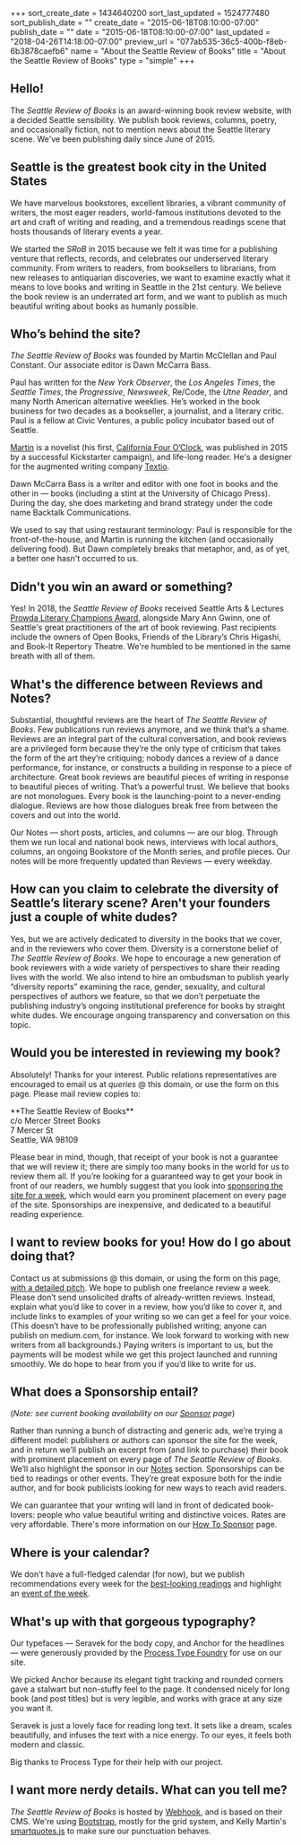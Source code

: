 +++
sort_create_date = 1434640200
sort_last_updated = 1524777480
sort_publish_date = ""
create_date = "2015-06-18T08:10:00-07:00"
publish_date = ""
date = "2015-06-18T08:10:00-07:00"
last_updated = "2018-04-26T14:18:00-07:00"
preview_url = "077ab535-36c5-400b-f8eb-6b3878caefb6"
name = "About the Seattle Review of Books"
title = "About the Seattle Review of Books"
type = "simple"
+++

<h2>Hello!</h2>

The _Seattle Review of Books_ is an award-winning book review website, with a decided Seattle sensibility. We publish book reviews, columns, poetry, and occasionally fiction, not to mention news about the Seattle literary scene. We've been publishing daily since June of 2015. 

<h2>Seattle is the greatest book city in the United States</h2>

We have marvelous bookstores, excellent libraries, a vibrant community of writers, the most eager readers, world-famous institutions devoted to the art and craft of writing and reading, and a tremendous readings scene that hosts thousands of literary events a year.

We started the _SRoB_ in 2015 because we felt it was time for a publishing venture that reflects, records, and celebrates our underserved literary community. From writers to readers, from booksellers to librarians, from new releases to antiquarian discoveries, we want to examine exactly what it means to love books and writing in Seattle in the 21st century. We believe the book review is an underrated art form, and we want to publish as much beautiful writing about books as humanly possible.

<h2>Who’s behind the site?</h2>

*The Seattle Review of Books* was founded by Martin McClellan and Paul Constant. Our associate editor is Dawn McCarra Bass.

Paul has written for the *New York Observer*, the *Los Angeles Times*, the *Seattle Times*, the *Progressive*, *Newsweek*, Re/Code, the *Utne Reader*, and many North American alternative weeklies. He’s worked in the book business for two decades as a bookseller, a journalist, and a literary critic. Paul is a fellow at Civic Ventures, a public policy incubator based out of Seattle.

[Martin](http://martinmcclellan.com "Martin McClellan is a novelist and designer living in Seattle.") is a novelist (his first, [California Four O’Clock](http://kck.st/1Gb8Otp "California Four O'Clock: A novel about the lore of pin-ups by Martin McClellan &mdash; Kickstarter"), was published in 2015 by a successful Kickstarter campaign), and life-long reader. He's a designer for the augmented writing company [Textio](http://textio.com). 

Dawn McCarra Bass is a writer and editor with one foot in books and the other in &mdash; books (including a stint at the University of Chicago Press). During the day, she does marketing and brand strategy under the code name Backtalk Communications.

We used to say that using restaurant terminology: Paul is responsible for the front-of-the-house, and Martin is running the kitchen (and occasionally delivering food). But Dawn completely breaks that metaphor, and, as of yet, a better one hasn't occurred to us.

<h2>Didn't you win an award or something?</h2>

Yes! In 2018, the *Seattle Review of Books* received Seattle Arts & Lectures [Prowda Literary Champions Award](http://www.seattlereviewofbooks.com/notes/2018/01/03/seattle-arts-and-lectures-announces-the-2018-prowda-literary-champion-award-winners-mary-ann-gwinn-and-uh-the-seattle-review-of-books/), alongside Mary Ann Gwinn, one of Seattle's great practitioners of the art of book reviewing. Past recipients include the owners of Open Books, Friends of the Library’s Chris Higashi, and Book-It Repertory Theatre. We're humbled to be mentioned in the same breath with all of them.

<h2>What's the difference between Reviews and Notes?</h2>

Substantial, thoughtful reviews are the heart of *The Seattle Review of Books*. Few publications run reviews anymore, and we think that’s a shame. Reviews are an integral part of the cultural conversation, and book reviews are a privileged form because they’re the only type of criticism that takes the form of the art they’re critiquing; nobody dances a review of a dance performance, for instance, or constructs a building in response to a piece of architecture. Great book reviews are beautiful pieces of writing in response to beautiful pieces of writing. That’s a powerful trust. We believe that books are not monologues. Every book is the launching-point to a never-ending dialogue. Reviews are how those dialogues break free from between the covers and out into the world.
	
Our Notes — short posts, articles, and columns — are our blog. Through them we run local and national book news, interviews with local authors, columns, an ongoing Bookstore of the Month series, and profile pieces. Our notes will be more frequently updated than Reviews — every weekday.

<h2>How can you claim to celebrate the diversity of Seattle’s literary scene? Aren't your founders just a couple of white dudes?</h2>

Yes, but we are actively dedicated to diversity in the books that we cover, and in the reviewers who cover them. Diversity is a cornerstone belief of *The Seattle Review of Books*. We hope to encourage a new generation of book reviewers with a wide variety of perspectives to share their reading lives with the world. We also intend to hire an ombudsman to publish yearly “diversity reports” examining the race, gender, sexuality, and cultural perspectives of authors we feature, so that we don’t perpetuate the publishing industry’s ongoing institutional preference for books by straight white dudes. We encourage ongoing transparency and conversation on this topic. 

<h2>Would you be interested in reviewing my book?</h2>

Absolutely! Thanks for your interest. Public relations representatives are encouraged to email us at *queries* @ this domain, or use the form on this page. Please mail review copies to:

<p class="noindent">**The Seattle Review of Books**<br>
c/o Mercer Street Books<br>
7 Mercer St<br>
Seattle, WA 98109</p>

<p class="noindent">Please bear in mind, though, that receipt of your book is not a guarantee that we will review it; there are simply too many books in the world for us to review them all. If you’re looking for a guaranteed way to get your book in front of our readers, we humbly suggest that you look into <a href="/sponsor">sponsoring the site for a week</a>, which would earn you prominent placement on every page of the site. Sponsorships are inexpensive, and dedicated to a beautiful reading experience.</p>

<h2>I want to review books for you! How do I go about doing that?</h2>

Contact us at submissions @ this domain, or using the form on this page, [with a detailed pitch](http://www.seattlereviewofbooks.com/submissions/). We hope to publish one freelance review a week. Please don’t send unsolicited drafts of already-written reviews. Instead, explain what you’d like to cover in a review, how you’d like to cover it, and include links to examples of your writing so we can get a feel for your voice. (This doesn’t have to be professionally published writing; anyone can publish on medium.com, for instance. We look forward to working with new writers from all backgrounds.) Paying writers is important to us, but the payments will be modest while we get this project launched and running smoothly. We do hope to hear from you if you’d like to write for us.

<h2>What does a Sponsorship entail?</h2>

(_Note: see current booking availability on our <a href="/sponsor">Sponsor</a> page_)

Rather than running a bunch of distracting and generic ads, we’re trying a different model: publishers or authors can sponsor the site for the week, and in return we’ll publish an excerpt from (and link to purchase) their book with prominent placement on every page of *The Seattle Review of Books*. We’ll also highlight the sponsor in our <a href="/notes">Notes</a> section. Sponsorships can be tied to readings or other events. They’re great exposure both for the indie author, and for book publicists looking for new ways to reach avid readers.

We can guarantee that your writing will land in front of dedicated book-lovers: people who value beautiful writing and distinctive voices. Rates are very affordable. There's more information on our <a href="/sponsor">How To Sponsor</a> page. 

<h2>Where is your calendar?</h2>

We don't have a full-fledged calendar (for now), but we publish recommendations every week for the [best-looking readings](http://www.seattlereviewofbooks.com/tags/your-week-in-readings/) and highlight an [event of the week](http://www.seattlereviewofbooks.com/tags/event-of-the-week/).

<h2>What's up with that gorgeous typography?</h2>

Our typefaces &mdash; Seravek for the body copy, and Anchor for the headlines &mdash; were generously provided by the [Process Type Foundry](http://processtypefoundry.com "Process Type Foundry") for use on our site. 

We picked Anchor because its elegant tight tracking and rounded corners gave a stalwart but non-stuffy feel to the page. It condensed nicely for long book (and post titles) but is very legible, and works with grace at any size you want it.

Seravek is just a lovely face for reading long text. It sets like a dream, scales beautifully, and infuses the text with a nice energy. To our eyes, it feels both modern and classic.

Big thanks to Process Type for their help with our project.

<h2>I want more nerdy details. What can you tell me?</h2>

*The Seattle Review of Books* is hosted by [Webhook](http://www.webhook.com "Webhook"), and is based on their CMS. We're using [Bootstrap](http://getbootstrap.com "Bootstrap &middot; The world's most popular mobile-first and responsive front-end framework."), mostly for the grid system, and Kelly Martin's [smartquotes.js](http://smartquotesjs.com "smartquotes.js") to make sure our punctuation behaves.
